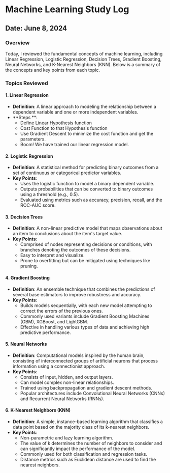 # Machine Learning Study Log

## Date: June 8, 2024

### Overview
Today, I reviewed the fundamental concepts of machine learning, including Linear Regression, Logistic Regression, Decision Trees, Gradient Boosting, Neural Networks, and K-Nearest Neighbors (KNN). Below is a summary of the concepts and key points from each topic.

### Topics Reviewed

#### 1. Linear Regression
- **Definition**: A linear approach to modeling the relationship between a dependent variable and one or more independent variables.
- **Steps **:
  - Define Linear Hypothesis function
  - Cost Function to that Hypothesis function
  - Use Gradient Descent to minimize the cost function and get the parameters.
  - Boom! We have trained our linear regression model. 

#### 2. Logistic Regression
- **Definition**: A statistical method for predicting binary outcomes from a set of continuous or categorical predictor variables.
- **Key Points**:
  - Uses the logistic function to model a binary dependent variable.
  - Outputs probabilities that can be converted to binary outcomes using a threshold (e.g., 0.5).
  - Evaluated using metrics such as accuracy, precision, recall, and the ROC-AUC score.

#### 3. Decision Trees
- **Definition**: A non-linear predictive model that maps observations about an item to conclusions about the item's target value.
- **Key Points**:
  - Comprised of nodes representing decisions or conditions, with branches denoting the outcomes of these decisions.
  - Easy to interpret and visualize.
  - Prone to overfitting but can be mitigated using techniques like pruning.

#### 4. Gradient Boosting
- **Definition**: An ensemble technique that combines the predictions of several base estimators to improve robustness and accuracy.
- **Key Points**:
  - Builds models sequentially, with each new model attempting to correct the errors of the previous ones.
  - Commonly used variants include Gradient Boosting Machines (GBM), XGBoost, and LightGBM.
  - Effective in handling various types of data and achieving high predictive performance.

#### 5. Neural Networks
- **Definition**: Computational models inspired by the human brain, consisting of interconnected groups of artificial neurons that process information using a connectionist approach.
- **Key Points**:
  - Consists of input, hidden, and output layers.
  - Can model complex non-linear relationships.
  - Trained using backpropagation and gradient descent methods.
  - Popular architectures include Convolutional Neural Networks (CNNs) and Recurrent Neural Networks (RNNs).

#### 6. K-Nearest Neighbors (KNN)
- **Definition**: A simple, instance-based learning algorithm that classifies a data point based on the majority class of its k-nearest neighbors.
- **Key Points**:
  - Non-parametric and lazy learning algorithm.
  - The value of k determines the number of neighbors to consider and can significantly impact the performance of the model.
  - Commonly used for both classification and regression tasks.
  - Distance metrics such as Euclidean distance are used to find the nearest neighbors.
